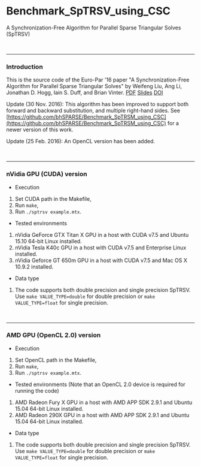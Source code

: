 # Benchmark_SpTRSV_using_CSC
A Synchronization-Free Algorithm for Parallel Sparse Triangular Solves (SpTRSV)

<br><hr>
<h3>Introduction</h3>

This is the source code of the Euro-Par '16 paper "A Synchronization-Free Algorithm for Parallel Sparse Triangular Solves" by Weifeng Liu, Ang Li, Jonathan D. Hogg, Iain S. Duff, and Brian Vinter. [PDF](http://www.nbi.dk/~weifeng/papers/sptrsv_liu_europar16.pdf) [Slides](http://www.nbi.dk/~weifeng/slides/sptrsv_liu_europar16_slides.pdf) [DOI](http://dx.doi.org/10.1007/978-3-319-43659-3_45)

Update (30 Nov. 2016): This algorithm has been improved to support both forward and backward substitution, and multiple right-hand sides. See [https://github.com/bhSPARSE/Benchmark_SpTRSM_using_CSC](https://github.com/bhSPARSE/Benchmark_SpTRSM_using_CSC) for a newer version of this work.

Update (25 Feb. 2016): An OpenCL version has been added.

<br><hr>
<h3>nVidia GPU (CUDA) version</h3>

- Execution

1. Set CUDA path in the Makefile,
2. Run ``make``,
3. Run ``./sptrsv example.mtx``.

- Tested environments

1. nVidia GeForce GTX Titan X GPU in a host with CUDA v7.5 and Ubuntu 15.10 64-bit Linux installed.
2. nVidia Tesla K40c GPU in a host with CUDA v7.5 and Enterprise Linux installed. 
3. nVidia Geforce GT 650m GPU in a host with CUDA v7.5 and Mac OS X 10.9.2 installed.

- Data type

1. The code supports both double precision and single precision SpTRSV. Use ``make VALUE_TYPE=double`` for double precision or ``make VALUE_TYPE=float`` for single precision.

<br><hr>
<h3>AMD GPU (OpenCL 2.0) version</h3>

- Execution

1. Set OpenCL path in the Makefile,
2. Run ``make``,
3. Run ``./sptrsv example.mtx``.

- Tested environments (Note that an OpenCL 2.0 device is required for running the code)

1. AMD Radeon Fury X GPU in a host with AMD APP SDK 2.9.1 and Ubuntu 15.04 64-bit Linux installed.
2. AMD Radeon 290X GPU in a host with AMD APP SDK 2.9.1 and Ubuntu 15.04 64-bit Linux installed.

- Data type

1. The code supports both double precision and single precision SpTRSV. Use ``make VALUE_TYPE=double`` for double precision or ``make VALUE_TYPE=float`` for single precision. 

